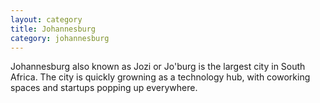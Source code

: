 ```yaml
---
layout: category
title: Johannesburg
category: johannesburg
---
```

Johannesburg also known as Jozi or Jo'burg is the largest city in South Africa. The city is quickly growning as a technology hub, with coworking spaces and startups popping up everywhere.
